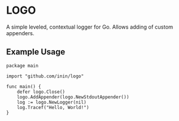 LOGO
==========

A simple leveled, contextual logger for Go. Allows adding of custom appenders.

Example Usage
-----

    package main
    
    import "github.com/inin/logo"

    func main() {
        defer logo.Close()
        logo.AddAppender(logo.NewStdoutAppender())
        log := logo.NewLogger(nil)
        log.Tracef("Hello, World!")
    }
